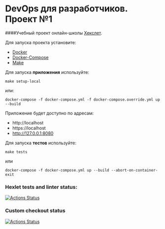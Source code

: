 # DevOps для разработчиков. Проект №1

####Учебный проект онлайн-школы [Хекслет](https://ru.hexlet.io).

Для запуска проекта установите: 
- [Docker](https://docs.docker.com/engine/install/ubuntu/)
- [Docker-Compose](https://docs.docker.com/compose/install/)
- [Make](https://askubuntu.com/questions/161104/how-do-i-install-make)

Для запуска **приложения** используйте:
```shell
make setup-local
```
или:
```shell
docker-compose -f docker-compose.yml -f docker-compose.override.yml up --build
```

Приложение будет доступно по адресам:
- http://localhost
- https://localhost
- http://127.0.0.1:8080

Для запуска **тестов** используйте:

```shell
make tests
```
или
```shell
docker-compose -f docker-compose.yml up --build --abort-on-container-exit
```

### Hexlet tests and linter status:
[![Actions Status](https://github.com/IlyaG96/devops-for-programmers-project-lvl1/workflows/hexlet-check/badge.svg)](https://github.com/IlyaG96/devops-for-programmers-project-lvl1/actions)


### Custom checkout status
[![Actions Status](https://github.com/IlyaG96/devops-for-programmers-project-lvl1/workflows/push/badge.svg)](https://github.com/IlyaG96/devops-for-programmers-project-lvl1/actions)
